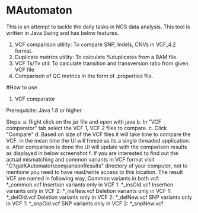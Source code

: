 # MAutomaton

This is an attempt to tackle the daily tasks in NGS data analysis. This tool is written in Java Swing and has below features.

1. VCF comparison utility: To compare SNP, Indels, CNVs in VCF_4.2 format.
2. Duplicate metrics utility: To calculate %duplicates from a BAM file.
3. VCF Ts/Tv util: To calculate transition and transversion ratio from given VCF file
4. Comparison of QC metrics in the form of .properties file.


#How to use

1. VCF comparator

Prerequisite: Java 1.8 or higher 

Steps:
  a. Right click on the jar file and open with java
  b. In "VCF comparator" tab select the VCF 1, VCF 2 files to compare.
  c. Click "Compare"
  d. Based on size of the VCF files it will take time to compare the VCF. in the mean time the UI will freeze as its a single threaded application.
  e. After comparison is done the UI will update with the comparison results as displayed in below screenshot
  f. If you are interested to find out the actual mismatching and common variants in VCF format visit "C:\gatKAutomator\comparisonResults" directory of your computer, not to mentione you need to have read/write access to this location.
  The result VCF are named in following way,
        Common variants in both vcf: *_common.vcf
        Insertion variants only in VCF 1: *_insOld.vcf
        Insertion variants only in VCF 2: *_insNew.vcf
        Deletion variants only in VCF 1: *_delOld.vcf
        Deletion variants only in VCF 2: *_delNew.vcf
        SNP variants only in VCF 1: *_snpOld.vcf
        SNP variants only in VCF 2: *_snpNew.vcf
  
  
  
  

